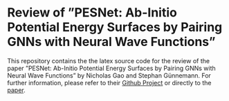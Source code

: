 # Review of ”PESNet: Ab-Initio Potential Energy Surfaces by Pairing GNNs with Neural Wave Functions”

This repository contains the the latex source code for the review of the paper ”PESNet: Ab-Initio Potential Energy Surfaces by Pairing GNNs with Neural Wave Functions” by Nicholas Gao and Stephan Günnemann. For further information, please refer to their [Github Project](https://github.com/n-gao/pesnet) or directly to the [paper](https://openreview.net/forum?id=apv504XsysP).
